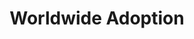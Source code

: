 ---
layout: locations
permalink: /worldwide-adoption/
title: "Worldwide Adoption"

# Organizations List
locations_orgs:
  heading: "Worldwide Locations"
  subheading: "Discover global progress in health data interoperability."
  description: |
    These countries and regions have implemented International Patient Access (IPA) using the HL7 FHIR standard, enabling cross-border health data access.

    **Submit Your Location**\
    Do you represent a health care organization, government agency, laboratory, pharmacy or payor? Learn more about [submitting your organization](https://github.com/HL7/ipa-website/blob/main/README.md#organization-listing){: target="_blank"} for listing.
  show_map: true

# Apps List
locations_apps:
  heading: "Participating Apps"
  subheading: "Health IT patient-facing apps supporting IPA standards."
  description: |
    **Submit your App**\
    Are you a developer of a patient-facing health IT app that supports HL7 FHIR International Patient Access (IPA) standards? Submit your application to be featured in our directory by understanding the requirements and filling out our [submission form](https://github.com/HL7/ipa-website/blob/main/README.md#app-listing){: target="_blank"}.

    Disclaimer: The inclusion of apps in this directory is not an endorsement by Health Level Seven International (HL7). Users should verify the suitability of each app for their specific needs.


---